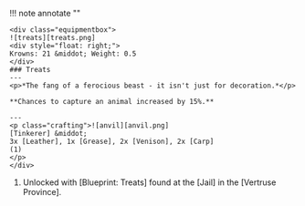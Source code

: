 !!! note annotate ""

    <div class="equipmentbox">
    ![treats][treats.png]
    <div style="float: right;">
    Krowns: 21 &middot; Weight: 0.5
    </div>
    ### Treats
    ---
    <p>*The fang of a ferocious beast - it isn't just for decoration.*</p>

    **Chances to capture an animal increased by 15%.**

    ---
    <p class="crafting">![anvil][anvil.png] 
    [Tinkerer] &middot; 
    3x [Leather], 1x [Grease], 2x [Venison], 2x [Carp]
    (1)
    </p>
    </div>
1. Unlocked with [Blueprint: Treats] found at the [Jail] in the [Vertruse Province].